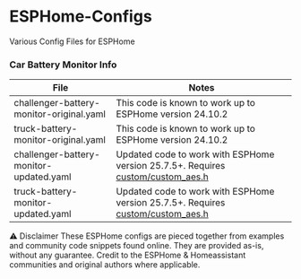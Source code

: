 # ESPHome-Configs
Various Config Files for ESPHome


### Car Battery Monitor Info

| File                                   | Notes                                                                 |
|----------------------------------------|----------------------------------------------------------------------|
| challenger-battery-monitor-original.yaml | This code is known to work up to ESPHome version 24.10.2             |
| truck-battery-monitor-original.yaml      | This code is known to work up to ESPHome version 24.10.2             |
| challenger-battery-monitor-updated.yaml  | Updated code to work with ESPHome version 25.7.5+. Requires [custom/custom_aes.h](custom/custom_aes.h) |
| truck-battery-monitor-updated.yaml       | Updated code to work with ESPHome version 25.7.5+. Requires [custom/custom_aes.h](custom/custom_aes.h) |

⚠️ Disclaimer
These ESPHome configs are pieced together from examples and community code snippets
found online. They are provided as-is, without any guarantee. 
Credit to the ESPHome & Homeassistant communities and original authors where applicable.
